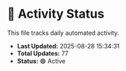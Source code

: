# 🤖 Activity Status

This file tracks daily automated activity.

- **Last Updated:** 2025-08-28 15:34:31
- **Total Updates:** 77
- **Status:** 🟢 Active
